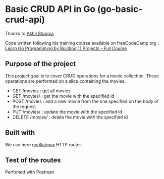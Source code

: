 # Basic CRUD API in Go (go-basic-crud-api)

Thanks to [Akhil Sharma](https://github.com/AkhilSharma90)

Code written following his training course available on freeCodeCamp.org : [Learn Go Programming by Building 11 Projects – Full Course](https://www.youtube.com/watch?v=jFfo23yIWac)

## Purpose of the project
This project goal is to cover CRUD operations for a movie collection. These operations are performed on a slice containing the movies.
- GET /movies : get all movies
- GET /movies/<id> : get the movie with the specified id
- POST /movies : add a new movie from the one specified on the body of the request
- PUT /movies/<id> : update the movie with the specified id
- DELETE /movies/<id> : delete the movie with the specified id

## Built with
We use here [gorilla/mux](https://github.com/gorilla/mux) HTTP router.

## Test of the routes
Perfomed with Postman
